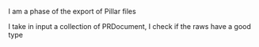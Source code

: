 I am a phase of the export of Pillar files

I take in input a collection of PRDocument, I check if the raws have a good type
